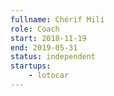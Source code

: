 ```yaml
---
fullname: Chérif Mili
role: Coach
start: 2018-11-19
end: 2019-05-31
status: independent
startups:
    - lotocar
---
```

